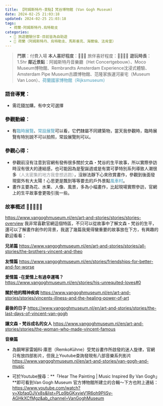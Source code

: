 ```yaml
---
title: 【阿姆斯特丹-景點】梵谷博物館 (Van Gogh Museum)
date: 2024-02-25 21:03:18
updated: 2024-02-25 21:03:18
tags:
  - 荷蘭-阿姆斯特丹.烏特勒支
categories: 
  - 🌴 旅遊體驗分享-目前皆為自助遊
  - 🥥 荷蘭（阿姆斯特丹、烏特勒支、馬斯垂克、海爾倫、法肯堡）
---
```

>**門票**：付費入場
>**本人喜好程度**：🌝🌝🌝 旅伴喜好程度：🌝🌝🌝🌝
>**遊玩時長**：1.5hr
>**鄰近景點**：阿姆斯特丹音樂廳（Het Concertgebouw）、Moco Museum博物館、Rembrandts Amsterdam Experience沈浸式體驗、Amsterdam Pipe Museum古蹟博物館、范隆家族運河豪宅（Museum Van Loon）、<font color=#4599B6>荷蘭國家博物館（Rijksmuseum）</font>
<!-- more -->

### 語音導覽： 
+ 需花錢加購，有中文可選擇
 
### 參觀動線：
+ 有<font color=#4599B6>臨時展覽</font>、<font color=#4599B6>常設展覽</font>可以看，它們隸屬不同建築物，當天我參觀時，臨時展覽有特別說不可以拍照，常設展覽則可以。

### 參觀心得：
+ 參觀前沒有注意到官網有發佈很多關於文森・梵谷的生平故事，所以實際參訪時沒有很大的連結感，也可能因為是聖誕週或是有寶可夢特別系列導致人潮很多<font color=#909497>（人太密集的地方我會想逃跑）</font>，沒辦法靜下心來欣賞畫作，參觀到後面發現窗外有大太陽！心思更是飄到等等要去的戶外景點<font color=#4599B6>風車村</font>。
+ 畫作主要為花、水果、人像、風景，多為小幅畫作，比起現場實際參訪，官網上的生平故事會更吸引我一些。

### 故事概述 🌟🌟🌟🌟🌟
https://www.vangoghmuseum.nl/en/art-and-stories/stories/stories-overview
我非常喜歡官網這個特區，不只可以從故事中了解文森・梵谷的生平，還可以了解畫作創作的背景，我選了幾篇我覺得蠻重要的故事放在下方，有興趣的歡迎看看：

**兄弟篇**
https://www.vangoghmuseum.nl/en/art-and-stories/stories/all-stories/the-brothers-vincent-and-theo
 
**友情篇** 
https://www.vangoghmuseum.nl/en/stories/friendships-for-better-and-for-worse

**愛情篇 -在愛情上有過幸運嗎？**
https://www.vangoghmuseum.nl/en/stories/his-unrequited-loves#0

**關於他的精神疾病**
 https://www.vangoghmuseum.nl/en/art-and-stories/stories/vincents-illness-and-the-healing-power-of-art

**最後的日子**
 https://www.vangoghmuseum.nl/en/art-and-stories/stories/the-last-days-of-vincent-van-gogh

**讓文森・梵谷成名的女人**
 https://www.vangoghmuseum.nl/en/art-and-stories/stories/the-woman-who-made-vincent-famous

**音樂篇** 
+ 為鋼琴家雷姆科·庫恩（RemkoKühne）受梵谷畫作所啟發的迷人旋律，官網只有放四部影片，但我上Youtube查詢發現有八部音樂系列影片
https://www.vangoghmuseum.nl/en/art-and-stories/van-gogh-and-music 

+ 可於Youtube搜尋：**「Hear The Painting | Music Inspired By Van Gogh」**即可看到Van Gogh Museum 官方博物館所建立的合輯～下方也附上連結：
https://www.youtube.com/watch?v=XbfaqDJVx8s&list=PLp9bGKxyieV1R6oh9PIiSy-AGHkXCfMgz&ab_channel=VanGoghMuseum
